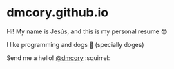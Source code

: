 # dmcory.github.io

Hi! My name is Jesús, and this is my personal resume :sunglasses:

I like programming and dogs :dog: (specially doges) 

Send me a hello! [@dmcory](https://twitter.com/dmcory) :squirrel:

